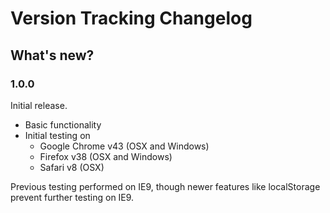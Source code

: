 # Version Tracking Changelog

## What's new?

### 1.0.0

Initial release.
- Basic functionality
- Initial testing on
  - Google Chrome v43 (OSX and Windows)
  - Firefox v38 (OSX and Windows)
  - Safari v8 (OSX)

Previous testing performed on IE9, though newer features like localStorage prevent further testing on IE9.